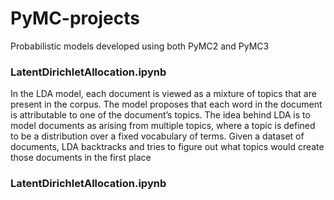 # PyMC-projects
Probabilistic models developed using both PyMC2 and PyMC3

### LatentDirichletAllocation.ipynb
In the LDA model, each document is viewed as a mixture of topics that are present in the corpus. The model proposes that each word in the document is attributable to one of the document’s topics.
The idea behind LDA is to model documents as arising from multiple topics, where a topic is defined to be a distribution over a fixed vocabulary of terms.
Given a dataset of documents, LDA backtracks and tries to figure out what topics would create those documents in the first place

### LatentDirichletAllocation.ipynb
